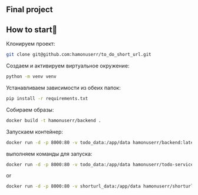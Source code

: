 ## Final project

## How to start👻

Клонируем проект: 
```bash
git clone git@github.com:hamonuserr/to_do_short_url.git
```

Создаем и активируем виртуальное окружение:
```bash
python -m venv venv
```

Устанавливаем зависимости из обеих папок:
```bash
pip install -r requirements.txt
```

Собираем образы:
```bash
docker build -t hamonuserr/backend .
```

Запускаем контейнер:
```bash
docker run -d -p 8000:80 -v todo_data:/app/data hamonuserr/backend:latest
```

выполняем команды для запуска:
```bash
docker run -d -p 8000:80 -v todo_data:/app/data hamonuserr/todo-service:latest
```
or

```bash
docker run -d -p 8000:80 -v shorturl_data:/app/data hamonuserr/shorturl-service
```

